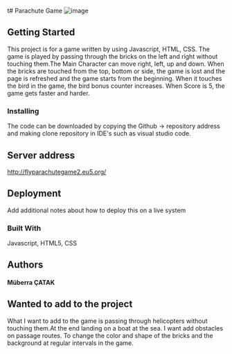 t# Parachute Game
![image](https://user-images.githubusercontent.com/55498680/118009118-74055d00-b356-11eb-9b11-d74243cec9d3.png)


## Getting Started

This project is for a game written by using Javascript, HTML, CSS. The game is played by passing through the bricks on the left and right without touching them.The Main Character can move right, left, up and down. When the bricks are touched from the top, bottom or side, the game is lost and the page is refreshed and the game starts from the beginning. When it touches the bird in the game, the bird bonus counter increases. When Score is 5, the game gets faster and harder.

### Installing

The code can be downloaded by copying the Github -> repository address and making clone repository in IDE's such as visual studio code.

## Server address

http://flyparachutegame2.eu5.org/

## Deployment

Add additional notes about how to deploy this on a live system

### Built With

Javascript, HTML5, CSS

## Authors

#### Müberra ÇATAK

## Wanted to add to the project

What I want to add to the game is passing through helicopters without touching them.At the end landing on a boat at the sea. I want add obstacles on passage routes. To change the color and shape of the bricks and the background at regular intervals in the game.

